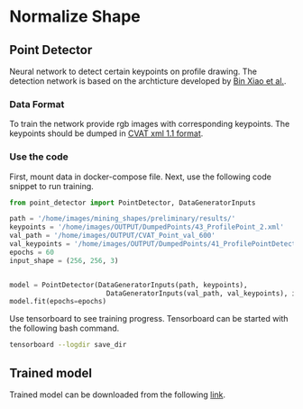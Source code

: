 # Normalize Shape

## Point Detector
Neural network to detect certain keypoints on profile drawing. The detection network is based on the archticture developed by [Bin Xiao et al.](https://arxiv.org/pdf/1804.06208.pdf).
### Data Format
To train the network provide rgb images with corresponding keypoints. The keypoints should be dumped in [CVAT xml 1.1 format](https://github.com/opencv/cvat/blob/develop/cvat/apps/documentation/xml_format.md). 

### Use the code
First, mount data in docker-compose file. Next, use the following code snippet to run training.
```python
from point_detector import PointDetector, DataGeneratorInputs

path = '/home/images/mining_shapes/preliminary/results/'
keypoints = '/home/images/OUTPUT/DumpedPoints/43_ProfilePoint_2.xml'
val_path = '/home/images/OUTPUT/CVAT_Point_val_600'
val_keypoints = '/home/images/OUTPUT/DumpedPoints/41_ProfilePointDetection.xml'
epochs = 60
input_shape = (256, 256, 3)


model = PointDetector(DataGeneratorInputs(path, keypoints),
                        DataGeneratorInputs(val_path, val_keypoints), input_shape= input_shape, batch_size=16,sigma=3)
model.fit(epochs=epochs)
```
Use tensorboard to see training progress. Tensorboard can be started with the following bash command.
```bash
tensorboard --logdir save_dir
```
## Trained model
Trained model can be downloaded from the following [link](https://cumulus.dainst.org/index.php/s/LQ2aZsRbFGYjtb9).